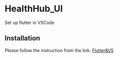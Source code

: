 # HealthHub_UI
Set up flutter in VSCode
## Installation
Please follow the instruction from the link.
[Flutter&VS](https://flutter.dev/docs/get-started/editor?tab=vscode)
